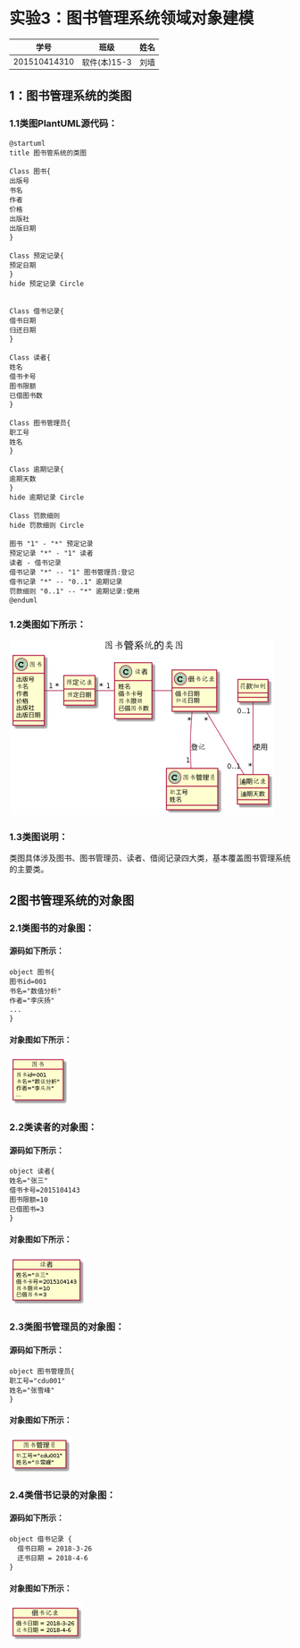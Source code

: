 # 实验3：图书管理系统领域对象建模
|学号|班级|姓名|
|:-------:|:-------------: | :----------:|
|201510414310|软件(本)15-3|刘墙|

## 1：图书管理系统的类图

### 1.1类图PlantUML源代码：
```
@startuml
title 图书管系统的类图

Class 图书{
出版号
书名
作者
价格
出版社
出版日期
}

Class 预定记录{
预定日期
}
hide 预定记录 Circle


Class 借书记录{
借书日期
归还日期
}

Class 读者{
姓名
借书卡号
图书限额
已借图书数
}

Class 图书管理员{
职工号
姓名
}

Class 逾期记录{
逾期天数
}
hide 逾期记录 Circle

Class 罚款细则
hide 罚款细则 Circle

图书 "1" - "*" 预定记录
预定记录 "*" - "1" 读者
读者 - 借书记录
借书记录 "*" -- "1" 图书管理员:登记
借书记录 "*" -- "0..1" 逾期记录
罚款细则 "0..1" -- "*" 逾期记录:使用
@enduml
```
### 1.2类图如下所示：
![](./class.png)
### 1.3类图说明：
类图具体涉及图书、图书管理员、读者、借阅记录四大类，基本覆盖图书管理系统的主要类。
## 2图书管理系统的对象图
### 2.1类图书的对象图：
#### 源码如下所示：
```
object 图书{
图书id=001
书名="数值分析"
作者="李庆扬"
...
}
```
#### 对象图如下所示：
![](./book.png)
### 2.2类读者的对象图：
#### 源码如下所示：
```
object 读者{
姓名="张三"
借书卡号=2015104143
图书限额=10
已借图书=3
}

```
#### 对象图如下所示：
![](./reader.png)
### 2.3类图书管理员的对象图：
#### 源码如下所示：
```
object 图书管理员{
职工号="cdu001"
姓名="张雪峰"
}
```
#### 对象图如下所示：
![](./manager.png)
### 2.4类借书记录的对象图：
#### 源码如下所示：
```
object 借书记录 {
  借书日期 = 2018-3-26
  还书日期 = 2018-4-6
}
```
#### 对象图如下所示：
![](./brecord.png)

